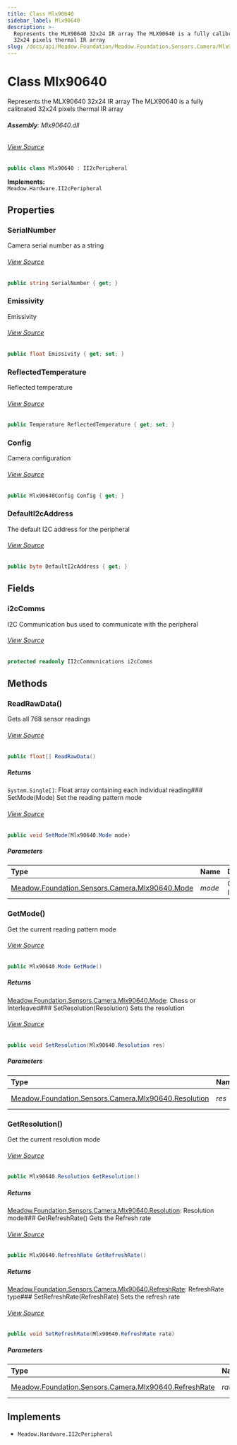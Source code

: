 ```yaml
---
title: Class Mlx90640
sidebar_label: Mlx90640
description: >-
  Represents the MLX90640 32x24 IR array The MLX90640 is a fully calibrated
  32x24 pixels thermal IR array
slug: /docs/api/Meadow.Foundation/Meadow.Foundation.Sensors.Camera/Mlx90640
---
```

# Class Mlx90640
Represents the MLX90640 32x24 IR array
The MLX90640 is a fully calibrated 32x24 pixels thermal IR array

###### **Assembly**: Mlx90640.dll
###### [View Source](https://github.com/WildernessLabs/Meadow.Foundation.git/blob/develop/Source/Meadow.Foundation.Peripherals/Sensors.Camera.Mlx90640/Driver/Mlx90640.Enums.cs#L3)
```csharp title="Declaration"
public class Mlx90640 : II2cPeripheral
```
**Implements:**  
`Meadow.Hardware.II2cPeripheral`

## Properties
### SerialNumber
Camera serial number as a string
###### [View Source](https://github.com/WildernessLabs/Meadow.Foundation.git/blob/develop/Source/Meadow.Foundation.Peripherals/Sensors.Camera.Mlx90640/Driver/Mlx90640.cs#L16)
```csharp title="Declaration"
public string SerialNumber { get; }
```
### Emissivity
Emissivity
###### [View Source](https://github.com/WildernessLabs/Meadow.Foundation.git/blob/develop/Source/Meadow.Foundation.Peripherals/Sensors.Camera.Mlx90640/Driver/Mlx90640.cs#L21)
```csharp title="Declaration"
public float Emissivity { get; set; }
```
### ReflectedTemperature
Reflected temperature
###### [View Source](https://github.com/WildernessLabs/Meadow.Foundation.git/blob/develop/Source/Meadow.Foundation.Peripherals/Sensors.Camera.Mlx90640/Driver/Mlx90640.cs#L44)
```csharp title="Declaration"
public Temperature ReflectedTemperature { get; set; }
```
### Config
Camera configuration
###### [View Source](https://github.com/WildernessLabs/Meadow.Foundation.git/blob/develop/Source/Meadow.Foundation.Peripherals/Sensors.Camera.Mlx90640/Driver/Mlx90640.cs#L49)
```csharp title="Declaration"
public Mlx90640Config Config { get; }
```
### DefaultI2cAddress
The default I2C address for the peripheral
###### [View Source](https://github.com/WildernessLabs/Meadow.Foundation.git/blob/develop/Source/Meadow.Foundation.Peripherals/Sensors.Camera.Mlx90640/Driver/Mlx90640.cs#L59)
```csharp title="Declaration"
public byte DefaultI2cAddress { get; }
```
## Fields
### i2cComms
I2C Communication bus used to communicate with the peripheral
###### [View Source](https://github.com/WildernessLabs/Meadow.Foundation.git/blob/develop/Source/Meadow.Foundation.Peripherals/Sensors.Camera.Mlx90640/Driver/Mlx90640.cs#L64)
```csharp title="Declaration"
protected readonly II2cCommunications i2cComms
```
## Methods
### ReadRawData()
Gets all 768 sensor readings
###### [View Source](https://github.com/WildernessLabs/Meadow.Foundation.git/blob/develop/Source/Meadow.Foundation.Peripherals/Sensors.Camera.Mlx90640/Driver/Mlx90640.cs#L110)
```csharp title="Declaration"
public float[] ReadRawData()
```

##### Returns

`System.Single[]`: Float array containing each individual reading### SetMode(Mode)
Set the reading pattern mode
###### [View Source](https://github.com/WildernessLabs/Meadow.Foundation.git/blob/develop/Source/Meadow.Foundation.Peripherals/Sensors.Camera.Mlx90640/Driver/Mlx90640.cs#L132)
```csharp title="Declaration"
public void SetMode(Mlx90640.Mode mode)
```

##### Parameters

| Type | Name | Description |
|:--- |:--- |:--- |
| [Meadow.Foundation.Sensors.Camera.Mlx90640.Mode](../Meadow.Foundation.Sensors.Camera/Mlx90640.Mode) | *mode* | Chess or Interleaved |

### GetMode()
Get the current reading pattern mode
###### [View Source](https://github.com/WildernessLabs/Meadow.Foundation.git/blob/develop/Source/Meadow.Foundation.Peripherals/Sensors.Camera.Mlx90640/Driver/Mlx90640.cs#L148)
```csharp title="Declaration"
public Mlx90640.Mode GetMode()
```

##### Returns

[Meadow.Foundation.Sensors.Camera.Mlx90640.Mode](../Meadow.Foundation.Sensors.Camera/Mlx90640.Mode): Chess or Interleaved### SetResolution(Resolution)
Sets the resolution
###### [View Source](https://github.com/WildernessLabs/Meadow.Foundation.git/blob/develop/Source/Meadow.Foundation.Peripherals/Sensors.Camera.Mlx90640/Driver/Mlx90640.cs#L154)
```csharp title="Declaration"
public void SetResolution(Mlx90640.Resolution res)
```

##### Parameters

| Type | Name | Description |
|:--- |:--- |:--- |
| [Meadow.Foundation.Sensors.Camera.Mlx90640.Resolution](../Meadow.Foundation.Sensors.Camera/Mlx90640.Resolution) | *res* | Resolution type |

### GetResolution()
Get the current resolution mode
###### [View Source](https://github.com/WildernessLabs/Meadow.Foundation.git/blob/develop/Source/Meadow.Foundation.Peripherals/Sensors.Camera.Mlx90640/Driver/Mlx90640.cs#L160)
```csharp title="Declaration"
public Mlx90640.Resolution GetResolution()
```

##### Returns

[Meadow.Foundation.Sensors.Camera.Mlx90640.Resolution](../Meadow.Foundation.Sensors.Camera/Mlx90640.Resolution): Resolution mode### GetRefreshRate()
Gets the Refresh rate
###### [View Source](https://github.com/WildernessLabs/Meadow.Foundation.git/blob/develop/Source/Meadow.Foundation.Peripherals/Sensors.Camera.Mlx90640/Driver/Mlx90640.cs#L166)
```csharp title="Declaration"
public Mlx90640.RefreshRate GetRefreshRate()
```

##### Returns

[Meadow.Foundation.Sensors.Camera.Mlx90640.RefreshRate](../Meadow.Foundation.Sensors.Camera/Mlx90640.RefreshRate): RefreshRate type### SetRefreshRate(RefreshRate)
Sets the refresh rate
###### [View Source](https://github.com/WildernessLabs/Meadow.Foundation.git/blob/develop/Source/Meadow.Foundation.Peripherals/Sensors.Camera.Mlx90640/Driver/Mlx90640.cs#L172)
```csharp title="Declaration"
public void SetRefreshRate(Mlx90640.RefreshRate rate)
```

##### Parameters

| Type | Name | Description |
|:--- |:--- |:--- |
| [Meadow.Foundation.Sensors.Camera.Mlx90640.RefreshRate](../Meadow.Foundation.Sensors.Camera/Mlx90640.RefreshRate) | *rate* | RefreshRate type |


## Implements

* `Meadow.Hardware.II2cPeripheral`
